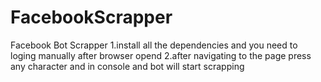 # FacebookScrapper
Facebook Bot Scrapper
1.install all the dependencies and you need to loging manually after browser opend 
2.after navigating to the page press any character and in console and bot will start scrapping
